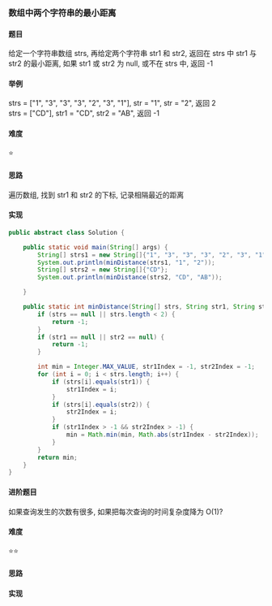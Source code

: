 ### 数组中两个字符串的最小距离

#### 题目
给定一个字符串数组 strs, 再给定两个字符串 str1 和 str2, 返回在 strs 中 str1 与 str2 的最小距离, 如果 str1 或 str2 为 null, 或不在  strs 中, 返回 -1

#### 举例
strs = ["1", "3", "3", "3", "2", "3", "1"], str = "1", str = "2", 返回 2  
strs = ["CD"], str1 = "CD", str2 = "AB", 返回 -1  

#### 难度
:star:

#### 思路
遍历数组, 找到 str1 和 str2 的下标, 记录相隔最近的距离

#### 实现
```Java
public abstract class Solution {

    public static void main(String[] args) {
        String[] strs1 = new String[]{"1", "3", "3", "3", "2", "3", "1"};
        System.out.println(minDistance(strs1, "1", "2"));
        String[] strs2 = new String[]{"CD"};
        System.out.println(minDistance(strs2, "CD", "AB"));

    }

    public static int minDistance(String[] strs, String str1, String str2) {
        if (strs == null || strs.length < 2) {
            return -1;
        }
        if (str1 == null || str2 == null) {
            return -1;
        }

        int min = Integer.MAX_VALUE, str1Index = -1, str2Index = -1;
        for (int i = 0; i < strs.length; i++) {
            if (strs[i].equals(str1)) {
                str1Index = i;
            }
            if (strs[i].equals(str2)) {
                str2Index = i;
            }
            if (str1Index > -1 && str2Index > -1) {
                min = Math.min(min, Math.abs(str1Index - str2Index));
            }
        }
        return min;
    }
}
```

#### 进阶题目
如果查询发生的次数有很多, 如果把每次查询的时间复杂度降为 O(1)?

#### 难度
:star::star:

#### 思路

#### 实现
